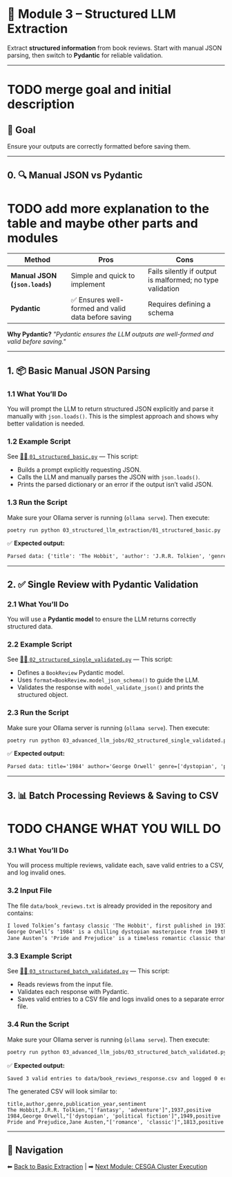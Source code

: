 
# 🧩 Module 3 – Structured LLM Extraction

Extract **structured information** from book reviews. Start with manual JSON parsing, then switch to **Pydantic** for reliable validation.

---

# TODO merge goal and initial description

## 🎯 Goal

Ensure your outputs are correctly formatted before saving them.

---

## 0. 🔍 Manual JSON vs Pydantic

# TODO add more explanation to the table and maybe other parts and modules

| Method                         | Pros                                               | Cons                                                      |
| ------------------------------ | -------------------------------------------------- | --------------------------------------------------------- |
| **Manual JSON (`json.loads`)** | Simple and quick to implement                      | Fails silently if output is malformed; no type validation |
| **Pydantic**                   | ✅ Ensures well-formed and valid data before saving | Requires defining a schema                                |

**Why Pydantic?**
*"Pydantic ensures the LLM outputs are well-formed and valid before saving."*

---

## 1. 📦 Basic Manual JSON Parsing

### **1.1 What You’ll Do**

You will prompt the LLM to return structured JSON explicitly and parse it manually with `json.loads()`. This is the simplest approach and shows why better validation is needed.

### **1.2 Example Script**

See [🧑‍💻 `01_structured_basic.py`](./01_structured_basic.py) — This script:

- Builds a prompt explicitly requesting JSON.
- Calls the LLM and manually parses the JSON with `json.loads()`.
- Prints the parsed dictionary or an error if the output isn’t valid JSON.

### **1.3 Run the Script**

Make sure your Ollama server is running (`ollama serve`). Then execute:

```bash
poetry run python 03_structured_llm_extraction/01_structured_basic.py
```

✅ **Expected output:**

```txt
Parsed data: {'title': 'The Hobbit', 'author': 'J.R.R. Tolkien', 'genre': ['fantasy', 'adventure'], 'publication_year': 1937, 'sentiment': 'positive'}
```

---

## 2. ✅ Single Review with Pydantic Validation

### **2.1 What You’ll Do**

You will use a **Pydantic model** to ensure the LLM returns correctly structured data.

### **2.2 Example Script**

See [🧑‍💻 `02_structured_single_validated.py`](./02_structured_single_validated.py) — This script:

- Defines a `BookReview` Pydantic model.
- Uses `format=BookReview.model_json_schema()` to guide the LLM.
- Validates the response with `model_validate_json()` and prints the structured object.

### **2.3 Run the Script**

Make sure your Ollama server is running (`ollama serve`). Then execute:

```bash
poetry run python 03_advanced_llm_jobs/02_structured_single_validated.py
```

✅ **Expected output:**

```txt
Parsed data: title='1984' author='George Orwell' genre=['dystopian', 'political fiction'] publication_year=1949 sentiment='positive'
```

---

## 3. 📊 Batch Processing Reviews & Saving to CSV

# TODO CHANGE WHAT YOU WILL DO

### **3.1 What You’ll Do**

You will process multiple reviews, validate each, save valid entries to a CSV, and log invalid ones.

### **3.2 Input File**

The file `data/book_reviews.txt` is already provided in the repository and contains:

```txt
I loved Tolkien’s fantasy classic 'The Hobbit', first published in 1937. Such a charming adventure!
George Orwell’s '1984' is a chilling dystopian masterpiece from 1949 that feels frighteningly relevant today.
Jane Austen’s 'Pride and Prejudice' is a timeless romantic classic that brilliantly critiques social norms.
```

### **3.3 Example Script**

See [🧑‍💻 `03_structured_batch_validated.py`](./03_structured_batch_validated.py) — This script:

- Reads reviews from the input file.
- Validates each response with Pydantic.
- Saves valid entries to a CSV file and logs invalid ones to a separate error file.

### **3.4 Run the Script**

Make sure your Ollama server is running (`ollama serve`). Then execute:

```bash
poetry run python 03_advanced_llm_jobs/03_structured_batch_validated.py
```

✅ **Expected output:**

```txt
Saved 3 valid entries to data/book_reviews_response.csv and logged 0 errors.
```

The generated CSV will look similar to:

```csv
title,author,genre,publication_year,sentiment
The Hobbit,J.R.R. Tolkien,"['fantasy', 'adventure']",1937,positive
1984,George Orwell,"['dystopian', 'political fiction']",1949,positive
Pride and Prejudice,Jane Austen,"['romance', 'classic']",1813,positive
```

---

## 🔗 Navigation

⬅ [Back to Basic Extraction](../02_basic_llm_extraction/README.md) | ➡ [Next Module: CESGA Cluster Execution](../04_cluster_execution/README.md)
